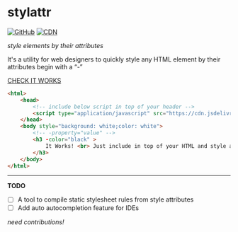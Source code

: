 # stylattr

[![GitHub](https://img.shields.io/github/license/itsabgr/stylattr)](https://github.com/itsabgr/stylattr/blob/master/LICENSE)
[![CDN](https://img.shields.io/badge/CDN-jsdelivr-orange)](https://cdn.jsdelivr.net/gh/itsabgr/stylattr@v1/stylattr.js)

_style elements by their attributes_

It's a utility for web designers to quickly style any HTML element by their attributes begin with a “-”

[CHECK IT WORKS](https://itsabgr.github.io/stylattr/)

```html
<html>
    <head>
        <!-- include below script in top of your header --> 
        <script type="application/javascript" src="https://cdn.jsdelivr.net/gh/itsabgr/stylattr@v1/stylattr.js"></script> 
    </head>
    <body style="background: white;color: white">
        <!-- -property="value" -->
        <h3 -color="black" >
            It Works! <br> Just include in top of your HTML and style any element like this one
        </h3>
    </body>
</html>
```
---
**TODO**

- [ ] A tool to compile static stylesheet rules from style attributes
- [ ] Add auto autocompletion feature for IDEs

_need contributions!️_